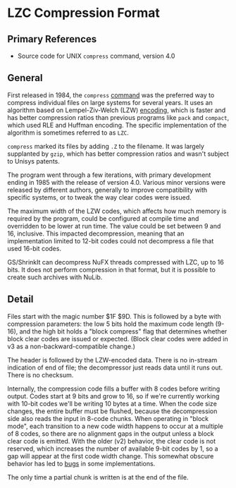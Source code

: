 # LZC Compression Format #

## Primary References ##

- Source code for UNIX `compress` command, version 4.0

## General ##

First released in 1984, the `compress` [command](https://en.wikipedia.org/wiki/Compress_(software))
was the preferred way to compress individual files on large systems for several years.  It uses an
algorithm based on Lempel-Ziv-Welch (LZW)
[encoding](https://en.wikipedia.org/wiki/Lempel%E2%80%93Ziv%E2%80%93Welch), which is faster and
has better compression ratios than previous programs like `pack` and `compact`, which used RLE and
Huffman encoding.  The specific implementation of the algorithm is sometimes referred to as `LZC`.

`compress` marked its files by adding `.Z` to the filename.  It was largely supplanted by `gzip`,
which has better compression ratios and wasn't subject to Unisys patents.

The program went through a few iterations, with primary development ending in 1985 with
the release of version 4.0.  Various minor versions were released by different authors, generally
to improve compatibility with specific systems, or to tweak the way clear codes were issued.

The maximum width of the LZW codes, which affects how much memory is required by the program, could
be configured at compile time and overridden to be lower at run time.  The value could be set
between 9 and 16, inclusive.  This impacted decompression, meaning that an implementation limited
to 12-bit codes could not decompress a file that used 16-bit codes.

GS/ShrinkIt can decompress NuFX threads compressed with LZC, up to 16 bits.  It does not perform
compression in that format, but it is possible to create such archives with NuLib.

## Detail ##

Files start with the magic number $1F $9D.  This is followed by a byte with compression
parameters: the low 5 bits hold the maximum code length (9-16), and the high bit holds a
"block compress" flag that determines whether block clear codes are issued or expected.  (Block
clear codes were added in v3 as a non-backward-compatible change.)

The header is followed by the LZW-encoded data.  There is no in-stream indication of end of
file; the decompressor just reads data until it runs out.  There is no checksum.

Internally, the compression code fills a buffer with 8 codes before writing output.  Codes start
at 9 bits and grow to 16, so if we're currently working with 10-bit codes we'll be writing 10
bytes at a time.  When the code size changes, the entire buffer must be flushed, because the
decompression side also reads the input in 8-code chunks.  When operating in "block mode", each
transition to a new code width happens to occur at a multiple of 8 codes, so there are no
alignment gaps in the output unless a block clear code is emitted.  With the older (v2) behavior,
the clear code is not reserved, which increases the number of available 9-bit codes by 1, so a gap
will appear at the first code width change.  This somewhat obscure behavior has led to
[bugs](https://github.com/vapier/ncompress/issues/5) in some implementations.

The only time a partial chunk is written is at the end of the file.
